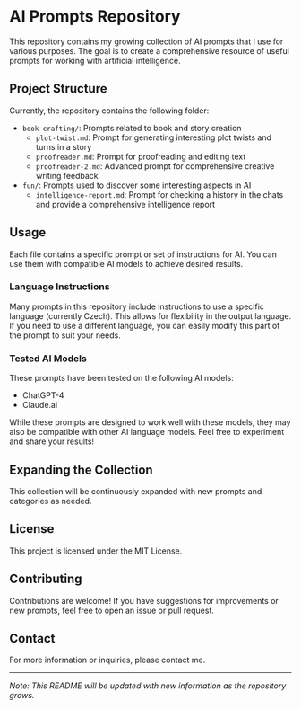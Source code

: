 # AI Prompts Repository

This repository contains my growing collection of AI prompts that I use for various purposes. The goal is to create a comprehensive resource of useful prompts for working with artificial intelligence.

## Project Structure

Currently, the repository contains the following folder:

- `book-crafting/`: Prompts related to book and story creation
  - `plot-twist.md`: Prompt for generating interesting plot twists and turns in a story
  - `proofreader.md`: Prompt for proofreading and editing text
  - `proofreader-2.md`: Advanced prompt for comprehensive creative writing feedback
- `fun/`: Prompts used to discover some interesting aspects in AI
  - `intelligence-report.md`: Prompt for checking a history in the chats and provide a comprehensive intelligence report 

## Usage

Each file contains a specific prompt or set of instructions for AI. You can use them with compatible AI models to achieve desired results.

### Language Instructions

Many prompts in this repository include instructions to use a specific language (currently Czech). This allows for flexibility in the output language. If you need to use a different language, you can easily modify this part of the prompt to suit your needs.

### Tested AI Models

These prompts have been tested on the following AI models:

- ChatGPT-4
- Claude.ai

While these prompts are designed to work well with these models, they may also be compatible with other AI language models. Feel free to experiment and share your results!

## Expanding the Collection

This collection will be continuously expanded with new prompts and categories as needed.

## License

This project is licensed under the MIT License. 

## Contributing

Contributions are welcome! If you have suggestions for improvements or new prompts, feel free to open an issue or pull request.

## Contact

For more information or inquiries, please contact me.

---

*Note: This README will be updated with new information as the repository grows.*
